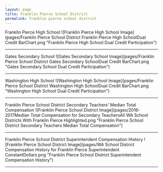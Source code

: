 ```yaml
---
layout: page
title: Franklin Pierce School District
permalink: franklin pierce school district
---
```



Franklin Pierce High School
![Franklin Pierce High School Image](pages/Franklin Pierce School District Franklin Pierce High SchoolDual Credit BarChart.png "Franklin Pierce High School Dual Credit Participation")

___

Gates Secondary School
![Gates Secondary School Image](pages/Franklin Pierce School District Gates Secondary SchoolDual Credit BarChart.png "Gates Secondary School Dual Credit Participation")

___

Washington High School
![Washington High School Image](pages/Franklin Pierce School District Washington High SchoolDual Credit BarChart.png "Washington High School Dual Credit Participation")

___

Franklin Pierce School District Secondary Teachers' Median Total Compensation
![Franklin Pierce School District Image](pages/2016-2017Median Total Compensation for Secondary TeachersAll WA School Districts With Franklin Pierce Highlighted.png "Franklin Pierce School District Secondary Teachers Median Total Compensation")

___

Franklin Pierce School District Superintendent Compensation History
![Franklin Pierce School District Image](pages/WA School District Compensation History for Franklin Pierce Superintendent ConstantDollars.png "Franklin Pierce School District Superintendent Compensation History")

___

